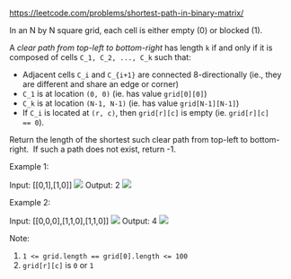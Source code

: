 https://leetcode.com/problems/shortest-path-in-binary-matrix/

In an N by N square grid, each cell is either empty (0) or blocked (1).

A *clear path from top-left to bottom-right* has length `k` if and only if it is composed of cells `C_1, C_2, ..., C_k` such that:

-   Adjacent cells `C_i` and `C_{i+1}` are connected 8-directionally (ie., they are different and share an edge or corner)
-   `C_1` is at location `(0, 0)` (ie. has value `grid[0][0]`)
-   `C_k` is at location `(N-1, N-1)` (ie. has value `grid[N-1][N-1]`)
-   If `C_i` is located at `(r, c)`, then `grid[r][c]` is empty (ie. `grid[r][c] == 0`).

Return the length of the shortest such clear path from top-left to bottom-right.  If such a path does not exist, return -1.

Example 1:

Input: [[0,1],[1,0]]
![](https://assets.leetcode.com/uploads/2019/08/04/example1_1.png)
Output: 2
![](https://assets.leetcode.com/uploads/2019/08/04/example1_2.png)

Example 2:

Input: [[0,0,0],[1,1,0],[1,1,0]]
![](https://assets.leetcode.com/uploads/2019/08/04/example2_1.png)
Output: 4
![](https://assets.leetcode.com/uploads/2019/08/04/example2_2.png)

Note:

1.  `1 <= grid.length == grid[0].length <= 100`
2.  `grid[r][c]` is `0` or `1`
